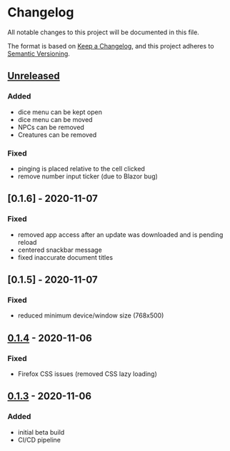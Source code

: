 # Changelog

All notable changes to this project will be documented in this file.

The format is based on [Keep a Changelog](https://keepachangelog.com/en/1.0.0/),
and this project adheres to [Semantic Versioning](https://semver.org/spec/v2.0.0.html).

## [Unreleased]

### Added

- dice menu can be kept open
- dice menu can be moved
- NPCs can be removed
- Creatures can be removed

### Fixed

- pinging is placed relative to the cell clicked
- remove number input ticker (due to Blazor bug)

## [0.1.6] - 2020-11-07

### Fixed

- removed app access after an update was downloaded and is pending reload
- centered snackbar message
- fixed inaccurate document titles

## [0.1.5] - 2020-11-07

### Fixed

- reduced minimum device/window size (768x500)

## [0.1.4] - 2020-11-06

### Fixed

- Firefox CSS issues (removed CSS lazy loading)

## [0.1.3] - 2020-11-06

### Added

- initial beta build
- CI/CD pipeline

[Unreleased]: https://github.com/olivierlacan/keep-a-changelog/compare/v0.1.4...HEAD
[0.1.4]: https://github.com/olivierlacan/keep-a-changelog/releases/tag/v0.1.4...v0.1.3
[0.1.3]: https://github.com/olivierlacan/keep-a-changelog/releases/tag/v0.1.3